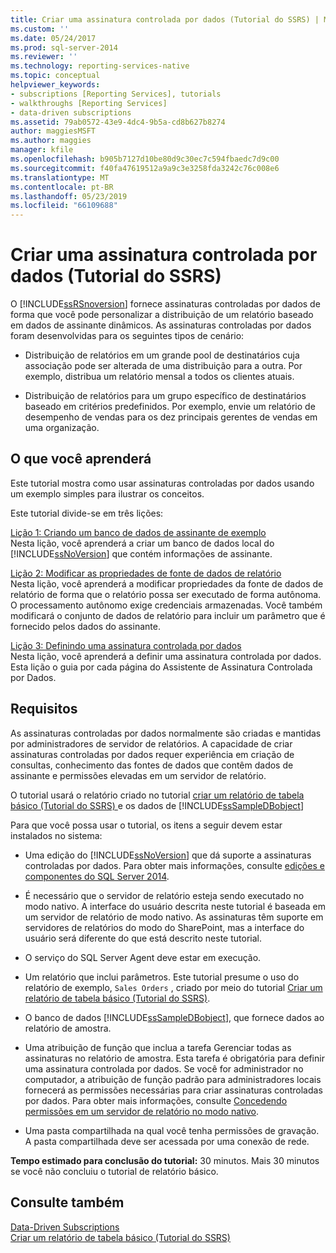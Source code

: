 ```yaml
---
title: Criar uma assinatura controlada por dados (Tutorial do SSRS) | Microsoft Docs
ms.custom: ''
ms.date: 05/24/2017
ms.prod: sql-server-2014
ms.reviewer: ''
ms.technology: reporting-services-native
ms.topic: conceptual
helpviewer_keywords:
- subscriptions [Reporting Services], tutorials
- walkthroughs [Reporting Services]
- data-driven subscriptions
ms.assetid: 79ab0572-43e9-4dc4-9b5a-cd8b627b8274
author: maggiesMSFT
ms.author: maggies
manager: kfile
ms.openlocfilehash: b905b7127d10be80d9c30ec7c594fbaedc7d9c00
ms.sourcegitcommit: f40fa47619512a9a9c3e3258fda3242c76c008e6
ms.translationtype: MT
ms.contentlocale: pt-BR
ms.lasthandoff: 05/23/2019
ms.locfileid: "66109688"
---
```

# <a name="create-a-data-driven-subscription-ssrs-tutorial"></a>Criar uma assinatura controlada por dados (Tutorial do SSRS)
  O [!INCLUDE[ssRSnoversion](../includes/ssrsnoversion-md.md)] fornece assinaturas controladas por dados de forma que você pode personalizar a distribuição de um relatório baseado em dados de assinante dinâmicos. As assinaturas controladas por dados foram desenvolvidas para os seguintes tipos de cenário:  
  
-   Distribuição de relatórios em um grande pool de destinatários cuja associação pode ser alterada de uma distribuição para a outra. Por exemplo, distribua um relatório mensal a todos os clientes atuais.  
  
-   Distribuição de relatórios para um grupo específico de destinatários baseado em critérios predefinidos. Por exemplo, envie um relatório de desempenho de vendas para os dez principais gerentes de vendas em uma organização.  
  
## <a name="what-you-will-learn"></a>O que você aprenderá  
 Este tutorial mostra como usar assinaturas controladas por dados usando um exemplo simples para ilustrar os conceitos.  
  
 Este tutorial divide-se em três lições:  
  
 [Lição 1: Criando um banco de dados de assinante de exemplo](lesson-1-creating-a-sample-subscriber-database.md)  
 Nesta lição, você aprenderá a criar um banco de dados local do [!INCLUDE[ssNoVersion](../includes/ssnoversion-md.md)] que contém informações de assinante.  
  
 [Lição 2: Modificar as propriedades de fonte de dados de relatório](lesson-2-modifying-the-report-data-source-properties.md)  
 Nesta lição, você aprenderá a modificar propriedades da fonte de dados de relatório de forma que o relatório possa ser executado de forma autônoma. O processamento autônomo exige credenciais armazenadas. Você também modificará o conjunto de dados de relatório para incluir um parâmetro que é fornecido pelos dados do assinante.  
  
 [Lição 3: Definindo uma assinatura controlada por dados](lesson-3-defining-a-data-driven-subscription.md)  
 Nesta lição, você aprenderá a definir uma assinatura controlada por dados. Esta lição o guia por cada página do Assistente de Assinatura Controlada por Dados.  
  
## <a name="requirements"></a>Requisitos  
 As assinaturas controladas por dados normalmente são criadas e mantidas por administradores de servidor de relatórios. A capacidade de criar assinaturas controladas por dados requer experiência em criação de consultas, conhecimento das fontes de dados que contêm dados de assinante e permissões elevadas em um servidor de relatório.  
  
 O tutorial usará o relatório criado no tutorial [criar um relatório de tabela básico &#40;Tutorial do SSRS&#41; ](create-a-basic-table-report-ssrs-tutorial.md) e os dados de [!INCLUDE[ssSampleDBobject](../includes/sssampledbobject-md.md)]  
  
 Para que você possa usar o tutorial, os itens a seguir devem estar instalados no sistema:  
  
-   Uma edição do [!INCLUDE[ssNoVersion](../includes/ssnoversion-md.md)] que dá suporte a assinaturas controladas por dados. Para obter mais informações, consulte [edições e componentes do SQL Server 2014](../sql-server/editions-and-components-of-sql-server-2016.md).  
  
-   É necessário que o servidor de relatório esteja sendo executado no modo nativo. A interface do usuário descrita neste tutorial é baseada em um servidor de relatório de modo nativo. As assinaturas têm suporte em servidores de relatórios do modo do SharePoint, mas a interface do usuário será diferente do que está descrito neste tutorial.  
  
-   O serviço do SQL Server Agent deve estar em execução.  
  
-   Um relatório que inclui parâmetros. Este tutorial presume o uso do relatório de exemplo, `Sales Orders` , criado por meio do tutorial [Criar um relatório de tabela básico &#40;Tutorial do SSRS&#41;](create-a-basic-table-report-ssrs-tutorial.md).  
  
-   O banco de dados [!INCLUDE[ssSampleDBobject](../includes/sssampledbobject-md.md)], que fornece dados ao relatório de amostra.  
  
-   Uma atribuição de função que inclua a tarefa Gerenciar todas as assinaturas no relatório de amostra. Esta tarefa é obrigatória para definir uma assinatura controlada por dados. Se você for administrador no computador, a atribuição de função padrão para administradores locais fornecerá as permissões necessárias para criar assinaturas controladas por dados. Para obter mais informações, consulte [Concedendo permissões em um servidor de relatório no modo nativo](security/granting-permissions-on-a-native-mode-report-server.md).  
  
-   Uma pasta compartilhada na qual você tenha permissões de gravação. A pasta compartilhada deve ser acessada por uma conexão de rede.  
  
 **Tempo estimado para conclusão do tutorial:** 30 minutos. Mais 30 minutos se você não concluiu o tutorial de relatório básico.  
  
## <a name="see-also"></a>Consulte também  
 [Data-Driven Subscriptions](subscriptions/data-driven-subscriptions.md)   
 [Criar um relatório de tabela básico &#40;Tutorial do SSRS&#41;](create-a-basic-table-report-ssrs-tutorial.md)  
  
  
